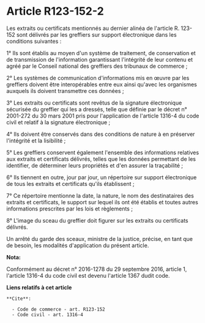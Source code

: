 # Article R123-152-2

Les extraits ou certificats mentionnés au dernier alinéa de l'article R. 123-152 sont délivrés par les greffiers sur support
électronique dans les conditions suivantes : 

1° Ils sont établis au moyen d'un système de traitement, de conservation et de transmission de l'information garantissant
l'intégrité de leur contenu et agréé par le Conseil national des greffiers des tribunaux de commerce ; 

2° Les systèmes de communication d'informations mis en œuvre par les greffiers doivent être interopérables entre eux ainsi
qu'avec les organismes auxquels ils doivent transmettre ces données ; 

3° Les extraits ou certificats sont revêtus de la signature électronique sécurisée du greffier qui les a dressés, telle que
définie par le décret n° 2001-272 du 30 mars 2001 pris pour l'application de l'article 1316-4 du code civil et relatif à la
signature électronique ; 

4° Ils doivent être conservés dans des conditions de nature à en préserver l'intégrité et la lisibilité ; 

5° Les greffiers conservent également l'ensemble des informations relatives aux extraits et certificats délivrés, telles que
les données permettant de les identifier, de déterminer leurs propriétés et d'en assurer la traçabilité ; 

6° Ils tiennent en outre, jour par jour, un répertoire sur support électronique de tous les extraits et certificats qu'ils
établissent ; 

7° Ce répertoire mentionne la date, la nature, le nom des destinataires des extraits et certificats, le support sur lequel
ils ont été établis et toutes autres informations prescrites par les lois et règlements ; 

8° L'image du sceau du greffier doit figurer sur les extraits ou certificats délivrés. 

Un arrêté du garde des sceaux, ministre de la justice, précise, en tant que de besoin, les modalités d'application du présent
article.

**Nota:**

Conformément au décret n° 2016-1278 du 29 septembre 2016, article 1, l'article 1316-4 du code civil est devenu l'article 1367
dudit code.

**Liens relatifs à cet article**

	**Cite**:

	  - Code de commerce - art. R123-152
	  - Code civil - art. 1316-4
